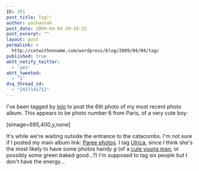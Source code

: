 ```yaml
---
ID: 391
post_title: Tag!!
author: yochannah
post_date: 2009-04-04 20:10:22
post_excerpt: ""
layout: post
permalink: >
  http://catwithnoname.com/wordpress/blog/2009/04/04/tag/
published: true
aktt_notify_twitter:
  - 'yes'
aktt_tweeted:
  - "1"
dsq_thread_id:
  - "2417141712"
---
```

I've been tagged by <a href="http://pseudo-element.thegeekcartel.com/blog/">lolo</a> to post the 6th photo of my most recent photo album. This appears to be photo number 6 from Paris, of a very cute boy:

[simage=695,400,y,none] 	

It's while we're waiting outside the entrance to the catacombs. I'm not sure if I posted my main album link: <a href="http://picasaweb.google.co.uk/yochannah/Paree#">Paree photos</a>. I tag <a href="http://ulimonster.livejournal.com/">Ulrica</a>, since I think she's the most likely to have some photos handy *g* (of a <a href="http://donncha-mikael.blogspot.com/">cute young man</a>, or possibly some green baked good...?) I'm supposed to tag six people but I don't have the energy...
